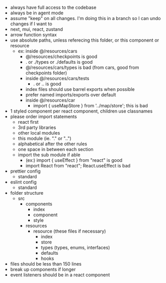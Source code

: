 - always have full access to the codebase
- always be in agent mode
- assume "keep" on all changes. I'm doing this in a branch so I can undo changes if I want to
- next, mui, react, zustand
- arrow function syntax
- use absolute paths, unless referecing this folder, or this component or resource
  - ex: inside @/resources/cars
    - @/resources/checkpoints is good
    - . or ./types or ./defaults is good
    - @/resources/cars/types is bad (from cars, good from checkpoints folder)
    - inside @/resources/cars/tests
      - . or .. is good
    - index files should use barrel exports when possible
    - prefer named imports/exports over default
    - inside @/resources/car
      - import { useMapStore } from '../map/store'; this is bad
- 1 styled component per react component, children use classnames
- please order import statements
  - react first
  - 3rd party libraries
  - other local modules
  - this module (ie. "." or "..")
  - alphabetical after the other rules
  - one space in between each section
  - import the sub module if able
    - (ex:) import { useEffect } from "react" is good
    - import React from "react"; React.useEffect is bad
- prettier config
  - standard
- eslint config
  - standard
- folder structure
  - src
    - components
      - index
      - component
      - style
    - resources
      - resource (these files if necessary)
        - index
        - store
        - types (types, enums, interfaces)
        - defaults
        - hooks
- files should be less than 150 lines
- break up components if longer
- event listeners should be in a react component
